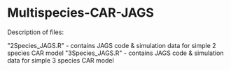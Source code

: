 # Multispecies-CAR-JAGS

Description of files:

"2Species_JAGS.R" - contains JAGS code & simulation data for simple 2 species CAR model
"3Species_JAGS.R" - contains JAGS code & simulation data for simple 3 species CAR model
